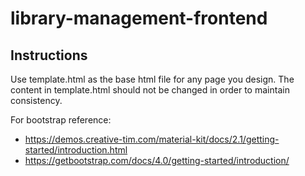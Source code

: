 # library-management-frontend

## Instructions
Use template.html as the base html file for any page you design. The content in template.html should not be changed in order to maintain consistency.

For bootstrap reference:
- https://demos.creative-tim.com/material-kit/docs/2.1/getting-started/introduction.html
- https://getbootstrap.com/docs/4.0/getting-started/introduction/